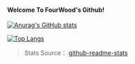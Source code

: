 #### Welcome To FourWood's Github!

[![Anurag's GitHub stats](https://github-readme-stats.vercel.app/api?username=FWdarling&count_private=true&show_icons=true&theme=tokyonight)](https://github.com/anuraghazra/github-readme-stats)

[![Top Langs](https://github-readme-stats.vercel.app/api/top-langs/?username=FWdarling&layout=compact&theme=onedark)](https://github.com/anuraghazra/github-readme-stats)

> Stats Source： [github-readme-stats](https://github.com/anuraghazra/github-readme-stats)


